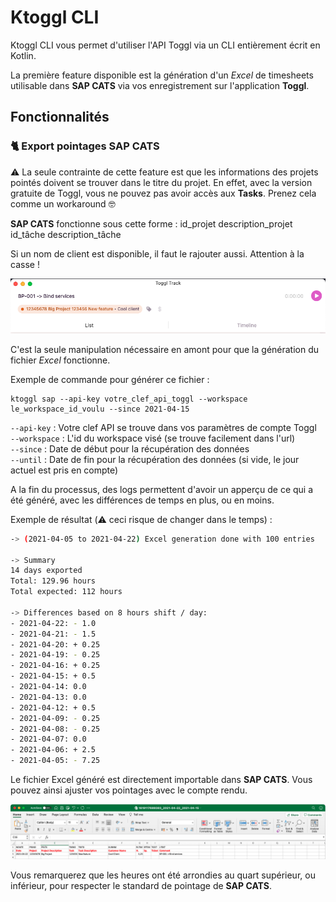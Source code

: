# Ktoggl CLI

Ktoggl CLI vous permet d'utiliser l'API Toggl via un CLI entièrement écrit en Kotlin.

La première feature disponible est la génération d'un *Excel* de timesheets utilisable dans **SAP CATS** via vos enregistrement sur l'application **Toggl**.


## Fonctionnalités

### 🐈 Export pointages **SAP CATS**

⚠️ La seule contrainte de cette feature est que les informations des projets pointés doivent se trouver dans le titre du projet. En effet, avec la version gratuite de Toggl, vous ne pouvez pas avoir accès aux **Tasks**. Prenez cela comme un workaround 🤓

**SAP CATS** fonctionne sous cette forme : id_projet description_projet id_tâche description_tâche

Si un nom de client est disponible, il faut le rajouter aussi. Attention à la casse !

![](./readme-resources/project-formating-example.png)

C'est la seule manipulation nécessaire en amont pour que la génération du fichier *Excel* fonctionne.

Exemple de commande pour générer ce fichier :

```shell
ktoggl sap --api-key votre_clef_api_toggl --workspace le_workspace_id_voulu --since 2021-04-15
```

`--api-key` : Votre clef API se trouve dans vos paramètres de compte Toggl <br />
`--workspace` : L'id du workspace visé (se trouve facilement dans l'url)<br />
`--since` : Date de début pour la récupération des données<br />
`--until` : Date de fin pour la récupération des données (si vide, le jour actuel est pris en compte)<br />

A la fin du processus, des logs permettent d'avoir un apperçu de ce qui a été généré, avec les différences de temps en plus, ou en moins.

Exemple de résultat (⚠️ ceci risque de changer dans le temps) :

```bash
-> (2021-04-05 to 2021-04-22) Excel generation done with 100 entries

-> Summary
14 days exported
Total: 129.96 hours
Total expected: 112 hours

-> Differences based on 8 hours shift / day:
- 2021-04-22: - 1.0
- 2021-04-21: - 1.5
- 2021-04-20: + 0.25
- 2021-04-19: - 0.25
- 2021-04-16: + 0.25
- 2021-04-15: + 0.5
- 2021-04-14: 0.0
- 2021-04-13: 0.0
- 2021-04-12: + 0.5
- 2021-04-09: - 0.25
- 2021-04-08: - 0.25
- 2021-04-07: 0.0
- 2021-04-06: + 2.5
- 2021-04-05: - 7.25
```

Le fichier Excel généré est directement importable dans **SAP CATS**. Vous pouvez ainsi ajuster vos pointages avec le compte rendu.

![](./readme-resources/excel-export-example.png)

Vous remarquerez que les heures ont été arrondies au quart supérieur, ou inférieur, pour respecter le standard de pointage de **SAP CATS**.
